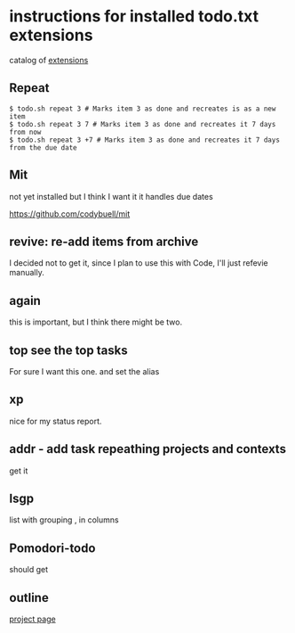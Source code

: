 # instructions for installed todo.txt extensions

catalog of [extensions](https://github.com/todotxt/todo.txt-cli/wiki/Todo.sh-Add-on-Directory#repeat-mark-an-item-done-and-immediately-reenters-it)



## Repeat

```shell
$ todo.sh repeat 3 # Marks item 3 as done and recreates is as a new item
$ todo.sh repeat 3 7 # Marks item 3 as done and recreates it 7 days from now
$ todo.sh repeat 3 +7 # Marks item 3 as done and recreates it 7 days from the due date
```

## Mit

not yet installed but I think I want it it handles due dates 

https://github.com/codybuell/mit

## revive: re-add items from archive

I decided not to get it, since I plan to use this with Code, I'll just refevie manually.

## again

this is important, but I think there might be two.

## top see the top tasks 

For sure I want this one. and set the alias



## xp 

nice for my status report.

## addr - add task repeathing projects and contexts

get it

## lsgp

list with grouping , in columns

## Pomodori-todo

should get

## outline

[project page](https://github.com/samuelsnyder/outline-todo.txt)





